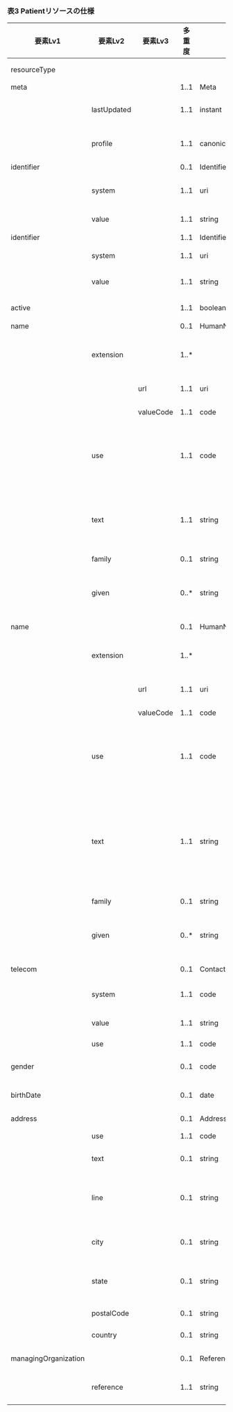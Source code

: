 ### 表3 Patientリソースの仕様

| 要素Lv1 | 要素Lv2 | 要素Lv3 | 多重度 | 型 | 値 | 生理検査レポートCDAとのマッピング<BR>(CD=ClinicalDocument) | 説明 |
|---|---|---|---|---|---|---|---|
| resourceType |  |  |  |  | "Patient" | /CD/recordTarget | Patientリソースであることを示す。 |
| meta |  |  | 1..1 | Meta |  |  |  |
|  | lastUpdated |  | 1..1 | instant | "2023-12-25T20:21:32+09:00" |  | 最終更新日時。YYYY-MM-DDThh:mm:ss.sss+zz:zz。値は例示。 |
|  | profile |  | 1..1 | canonical(StructureDefinition) | "http://jpfhir.jp/fhir/SEAMAT/StructureDefinition/<BR>JP_Patient_SEAMAT" |  | 本リソースのプロファイルを識別するURLを指定する。値は固定。 |
| identifier |  |  | 0..1 | Identifier |  | /CD/recordTarget/patientRole/id | 医療機関における患者番号。 |
|  | system |  | 1..1 | uri | "http://jpfhir.jp/fhir/core/IdSystem/resourceInsta<BR>nce-identifier" | /CD/recordTarget/patientRole/id/@root | 医療機関における患者IDに対する名前空間識別子。固定値。 |
|  | value |  | 1..1 | string | "1234567890" | /CD/recordTarget/patientRole/id/<BR>@extension | 患者番号の文字列。値は例示。 |
| identifier |  |  | 1..1 | Identifier |  |  | この文書の文書ID。 |
|  | system |  | 1..1 | uri | "http://jpfhir.jp/fhir/core/IdSystem/documentInsta<BR>nce-identifier" |  | 文書IDに対する名前空間識別子。固定値。 |
|  | value |  | 1..1 | string | "1234567890_20231205_LJCS-100D_20231205101112.94.1<BR>4239.1002_20231205112233_100_1" |  | 文書IDの文字列。値は例示。 |
| active |  |  | 1..1 | boolean | true |  | 患者レコードがアクティブかどうか。固定値。 |
| name |  |  | 0..1 | HumanName |  | /CD/recordTarget/patientRole/patient/name | 患者氏名　漢字表記 |
|  | extension |  | 1..* |  |  |  | 氏名が漢字表記かカナ表記かを区別するための拡張「iso21090-EN-representation」。 |
|  |  | url | 1..1 | uri | "http:// hl7.org/fhir/StructureDefinition/iso21090<BR>-EN-representation" |  | 拡張を識別するURL。固定値。 |
|  |  | valueCode | 1..1 | code | "IDE" |  | 漢字表記であることを示す固定値。 |
|  | use |  | 1..1 | code | "official" |  | 氏名が正式名称であることを明示するために、NameUseバリューセット（http:// hl7.org/fhir/ValueSet/name-use）より「official」を必須で設定する。 |
|  | text |  | 1..1 | string | "東京 太郎" |  | 氏名全体の文字列をtext要素に入れる。氏名の姓と名が分離できない場合は本要素のみを使用する。姓と名の間には原則として半角空白を1個挿入する。 |
|  | family |  | 0..1 | string | "東京" |  | 氏名の姓。 |
|  | given |  | 0..* | string | "太郎" |  | 氏名の名。ミドルネームがある場合には、ミドルネーム、名の順で原則として半角空白をいれて連結する文字列とする。 |
| name |  |  | 0..1 | HumanName |  | /CD/recordTarget/patientRole/patient/name | よみ（カタカナ） |
|  | extension |  | 1..* |  |  |  | 氏名が漢字表記かカナ表記かを区別するための拡張「iso21090-EN-representation」。 |
|  |  | url | 1..1 | uri | "http://hl7.org/fhir/StructureDefinition/iso21090-<BR>EN-representation" |  | 拡張を識別するURL。固定値。 |
|  |  | valueCode | 1..1 | code | "SYL" |  | カナ表記であることを示す固定値。 |
|  | use |  | 1..1 | code | "official" |  | 氏名が正式名称であることを明示するために、NameUseバリューセット（http:// hl7.org/fhir/ValueSet/name-use）より「official」を必須で設定する。 |
|  | text |  | 1..1 | string | "トウキョウ タロウ" |  | カナ氏名全体の文字列をtext要素に入れる。氏名の姓と名が分離できない場合は本要素のみを使用する。カタカナはJIS X 0208のカタカナ（全角カナ）みとし、JIS X 0201のカタカナ（半角カナ）は使用してはならない。姓と名の間には原則として半角空白を1個挿入する。 |
|  | family |  | 0..1 | string | "トウキョウ" |  | カナ氏名の姓。 |
|  | given |  | 0..* | string | "タロウ" |  | カナ氏名の名。ミミドルネームがある場合には、ミドルネーム、名の順で原則として半角空白をいれて連結する文字列とする。 |
| telecom |  |  | 0..1 | ContactPoint |  | /CD/recordTarget/patientRole/telecom | 患者連絡先電話番号。 |
|  | system |  | 1..1 | code | "phone" | /CD/recordTarget/patientRole/telecom/<BR>@value<BR>"tel:xxxxx" → "phone"<BR>"fax:xxxxxx" → "fax" | 連絡手段 phone \| fax \| email \| pager \| url \| sms \| other |
|  | value |  | 1..1 | string | "03-1234-5678" | /CD/recordTarget/patientRole/telecom/<BR>@value | 電話番号 |
|  | use |  | 1..1 | code | "home" | /CD/recordTarget/patientRole/telecom/@use | 用途　home \| work \| temp \| old \| mobile |
| gender |  |  | 0..1 | code | "male" | /CD/recordTarget/patientRole/patient/<BR>administrativeGenderCode | 患者の性別。”male”または”female”。値は例示。 |
| birthDate |  |  | 0..1 | date | "1965-04-15" | /CD/recordTarget/patientRole/patient/<BR>birthTime | 患者の生年月日。ISO8601に準拠して”yyyy-mm-dd”形式。値は例示。 |
| address |  |  | 0..1 | Address |  | /CD/recordTarget/patientRole/addr | 患者の住所。 |
|  | use |  | 1..1 | code | "home" | /CD/recordTarget/patientRole/addr/@use | 用途　home \| work \| temp \| old \| \billing |
|  | text |  | 0..1 | string | "東京都江戸川区南葛西３－１－２" | /CD/recordTarget/patientRole/addr/text() | 住所文字列。値は例示。郵便番号は含めない。 |
|  | line |  | 0..1 | string | "南葛西１－２－３" | /CD/recordTarget/patientRole/addr/<BR>streetAddressLine | 番地・通り名他。丁目、番地、通り名、マンション名、部屋番号、そのほか住所を構成するcityまでの部分以外のすべての文字列。値は例示。 |
|  | city |  | 0..1 | string | "江戸川区" | /CD/recordTarget/patientRole/addr/city | 市町村郡名、区名、大字名など。丁目や番地などを除く。値は例示。 |
|  | state |  | 0..1 | string | "東京都" | /CD/recordTarget/patientRole/addr/state | 都道府県名で、都道府県の文字を含む。例：東京都　など（「東京」ではなく）。値は例示。 |
|  | postalCode |  | 0..1 | string | "134-0085" | /CD/recordTarget/patientRole/addr/<BR>postalCode | 郵便番号。値は例示。 |
|  | country |  | 0..1 | string | "JP" | /CD/recordTarget/patientRole/addr/country | 居住地が国内の場合「JP」固定。 |
| managingOrganization |  |  | 0..1 | Reference(Organization) |  | /CD/recordTarget/patientRole/<BR>providerOrganization | 所属科Organizationリソースへの参照。 |
|  | reference |  | 1..1 | string | "urn:uuid:d4d71934-e535-4029-a4c8-a4d098359e4d" |  | OrganizationリソースのfullUrl要素に指定されるUUIDを指定。値は例示。 |
